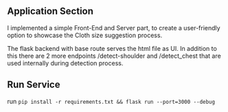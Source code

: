 ## Application Section

I implemented a simple Front-End and Server part, to create a user-friendly option to showcase the Cloth size suggestion process.

The flask backend with base route serves the html file as UI. In addition to this there are 2 more endpoints /detect-shoulder and /detect_chest that are used internally during detection process.

## Run Service
run ```pip install -r requirements.txt && flask run --port=3000 --debug```